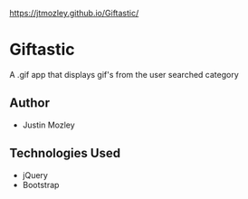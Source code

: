 https://jtmozley.github.io/Giftastic/
# Giftastic
A .gif app that displays gif's from the user searched category
## Author
- Justin Mozley
## Technologies Used
- jQuery
- Bootstrap
